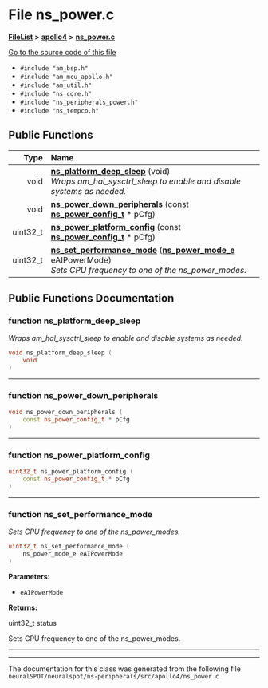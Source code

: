 

# File ns\_power.c



[**FileList**](files.md) **>** [**apollo4**](dir_1c005e3bbb5b4e96ef4b5df2b5884295.md) **>** [**ns\_power.c**](apollo4_2ns__power_8c.md)

[Go to the source code of this file](apollo4_2ns__power_8c_source.md)



* `#include "am_bsp.h"`
* `#include "am_mcu_apollo.h"`
* `#include "am_util.h"`
* `#include "ns_core.h"`
* `#include "ns_peripherals_power.h"`
* `#include "ns_tempco.h"`





































## Public Functions

| Type | Name |
| ---: | :--- |
|  void | [**ns\_platform\_deep\_sleep**](#function-ns_platform_deep_sleep) (void) <br>_Wraps am\_hal\_sysctrl\_sleep to enable and disable systems as needed._  |
|  void | [**ns\_power\_down\_peripherals**](#function-ns_power_down_peripherals) (const [**ns\_power\_config\_t**](structns__power__config__t.md) \* pCfg) <br> |
|  uint32\_t | [**ns\_power\_platform\_config**](#function-ns_power_platform_config) (const [**ns\_power\_config\_t**](structns__power__config__t.md) \* pCfg) <br> |
|  uint32\_t | [**ns\_set\_performance\_mode**](#function-ns_set_performance_mode) ([**ns\_power\_mode\_e**](ns__peripherals__power_8h.md#enum-ns_power_mode_e) eAIPowerMode) <br>_Sets CPU frequency to one of the ns\_power\_modes._  |




























## Public Functions Documentation




### function ns\_platform\_deep\_sleep 

_Wraps am\_hal\_sysctrl\_sleep to enable and disable systems as needed._ 
```C++
void ns_platform_deep_sleep (
    void
) 
```




<hr>



### function ns\_power\_down\_peripherals 

```C++
void ns_power_down_peripherals (
    const ns_power_config_t * pCfg
) 
```




<hr>



### function ns\_power\_platform\_config 

```C++
uint32_t ns_power_platform_config (
    const ns_power_config_t * pCfg
) 
```




<hr>



### function ns\_set\_performance\_mode 

_Sets CPU frequency to one of the ns\_power\_modes._ 
```C++
uint32_t ns_set_performance_mode (
    ns_power_mode_e eAIPowerMode
) 
```





**Parameters:**


* `eAIPowerMode` 



**Returns:**

uint32\_t status


Sets CPU frequency to one of the ns\_power\_modes. 


        

<hr>

------------------------------
The documentation for this class was generated from the following file `neuralSPOT/neuralspot/ns-peripherals/src/apollo4/ns_power.c`

